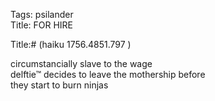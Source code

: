 Tags: psilander  
Title: FOR HIRE  
  
Title:# (haiku 1756.4851.797 )  
  
circumstancially slave to the wage  
delftie™ decides to leave the mothership before  
they start to burn ninjas  
